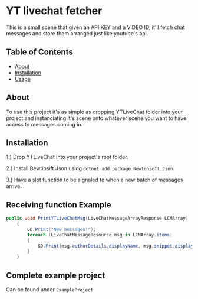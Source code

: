 # YT livechat fetcher

This is a small scene that given an API KEY and a VIDEO ID, it'll fetch chat messages and store them arranged just like youtube's api.

## Table of Contents

- [About](#about)
- [Installation](#installation)
- [Usage](#usage)

## About

To use this project it's as simple as dropping YTLiveChat folder into your project and instanciating it's scene onto whatever scene you want to have access to messages coming in.

## Installation

1.) Drop YTLiveChat into your project's root folder.

2.) Install Bewtibsift.Json using `` dotnet add package Newtonsoft.Json ``.

3.) Have a slot function to be signaled to when a new batch of messages arrive.

## Receiving function Example

```C#
public void PrintYTLiveChatMsg(LiveChatMessageArrayResponse LCMArray)
	{
		GD.Print("New messages!");
		foreach (LiveChatMessageResource msg in LCMArray.items)
		{
			GD.Print(msg.authorDetails.displayName, msg.snippet.displayMessage);
		}
	}
```

## Complete example project

Can be found under `` ExampleProject ``
